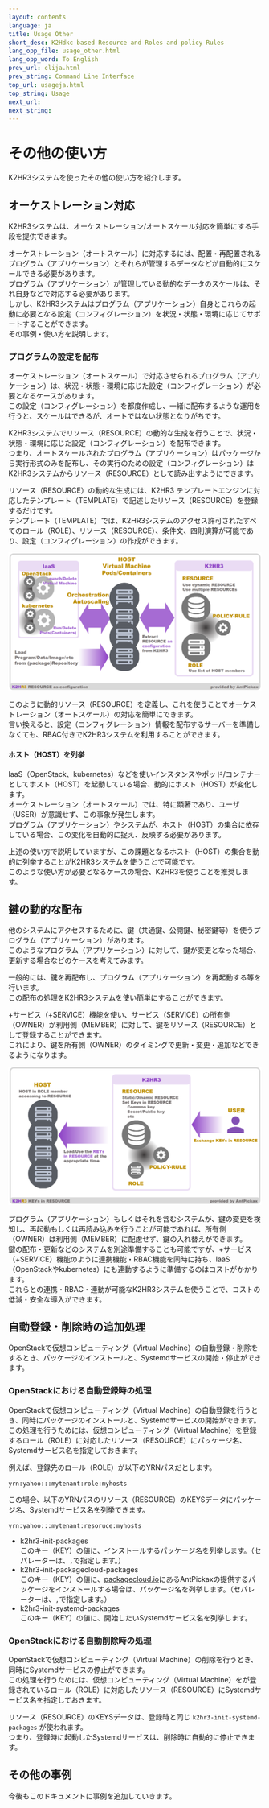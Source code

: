 ```yaml
---
layout: contents
language: ja
title: Usage Other
short_desc: K2Hdkc based Resource and Roles and policy Rules
lang_opp_file: usage_other.html
lang_opp_word: To English
prev_url: clija.html
prev_string: Command Line Interface
top_url: usageja.html
top_string: Usage
next_url: 
next_string: 
---
```


# その他の使い方
K2HR3システムを使ったその他の使い方を紹介します。  

## オーケストレーション対応
K2HR3システムは、オーケストレーション/オートスケール対応を簡単にする手段を提供できます。  

オーケストレーション（オートスケール）に対応するには、配置・再配置されるプログラム（アプリケーション）とそれらが管理するデータなどが自動的にスケールできる必要があります。  
プログラム（アプリケーション）が管理している動的なデータのスケールは、それ自身などで対応する必要があります。  
しかし、K2HR3システムはプログラム（アプリケーション）自身とこれらの起動に必要となる設定（コンフィグレーション）を状況・状態・環境に応じてサポートすることができます。  
その事例・使い方を説明します。

### プログラムの設定を配布
オーケストレーション（オートスケール）で対応させられるプログラム（アプリケーション）は、状況・状態・環境に応じた設定（コンフィグレーション）が必要となるケースがあります。  
この設定（コンフィグレーション）を都度作成し、一緒に配布するような運用を行うと、スケールはできるが、オートではない状態となりがちです。  

K2HR3システムでリソース（RESOURCE）の動的な生成を行うことで、状況・状態・環境に応じた設定（コンフィグレーション）を配布できます。  
つまり、オートスケールされたプログラム（アプリケーション）はパッケージから実行形式のみを配布し、その実行のための設定（コンフィグレーション）はK2HR3システムからリソース（RESOURCE）として読み出すようにできます。  

リソース（RESOURCE）の動的な生成には、K2HR3 テンプレートエンジンに対応したテンプレート（TEMPLATE）で記述したリソース（RESOURCE）を登録するだけです。  
テンプレート（TEMPLATE）では、K2HR3システムのアクセス許可されたすべてのロール（ROLE）、リソース（RESOURCE）、条件文、四則演算が可能であり、設定（コンフィグレーション）の作成ができます。  

![K2HR3 Usage Other - Orchestration](images/usage_other_orchestration.png)

このように動的リソース（RESOURCE）を定義し、これを使うことでオーケストレーション（オートスケール）の対応を簡単にできます。  
言い換えると、設定（コンフィグレーション）情報を配布するサーバーを準備しなくても、RBAC付きでK2HR3システムを利用することができます。

#### ホスト（HOST）を列挙
IaaS（OpenStack、kubernetes）などを使いインスタンスやポッド/コンテナーとしてホスト（HOST）を起動している場合、動的にホスト（HOST）が変化します。  
オーケストレーション（オートスケール）では、特に顕著であり、ユーザ（USER）が意識せず、この事象が発生します。  
プログラム（アプリケーション）やシステムが、ホスト（HOST）の集合に依存している場合、この変化を自動的に捉え、反映する必要があります。  

上述の使い方で説明していますが、この課題となるホスト（HOST）の集合を動的に列挙することがK2HR3システムを使うことで可能です。  
このような使い方が必要となるケースの場合、K2HR3を使うことを推奨します。

## 鍵の動的な配布
他のシステムにアクセスするために、鍵（共通鍵、公開鍵、秘密鍵等）を使うプログラム（アプリケーション）があります。  
このようなプログラム（アプリケーション）に対して、鍵が変更となった場合、更新する場合などのケースを考えてみます。  

一般的には、鍵を再配布し、プログラム（アプリケーション）を再起動する等を行います。  
この配布の処理をK2HR3システムを使い簡単にすることができます。  

+サービス（+SERVICE）機能を使い、サービス（SERVICE）の所有側（OWNER）が利用側（MEMBER）に対して、鍵をリソース（RESOURCE）として登録することができます。  
これにより、鍵を所有側（OWNER）のタイミングで更新・変更・追加などできるようになります。  

![K2HR3 Usage Other - Key](images/usage_other_key.png)

プログラム（アプリケーション）もしくはそれを含むシステムが、鍵の変更を検知し、再起動もしくは再読み込みを行うことが可能であれば、所有側（OWNER）は利用側（MEMBER）に配慮せず、鍵の入れ替えができます。  
鍵の配布・更新などのシステムを別途準備することも可能ですが、+サービス（+SERVICE）機能のように連携機能・RBAC機能を同時に持ち、IaaS（OpenStackやkubernetes）にも連動するように準備するのはコストがかかります。  
これらとの連携・RBAC・連動が可能なK2HR3システムを使うことで、コストの低減・安全な導入ができます。

## 自動登録・削除時の追加処理
OpenStackで仮想コンピューティング（Virtual Machine）の自動登録・削除をするとき、パッケージのインストールと、Systemdサービスの開始・停止ができます。

### OpenStackにおける自動登録時の処理
OpenStackで仮想コンピューティング（Virtual Machine）の自動登録を行うとき、同時にパッケージのインストールと、Systemdサービスの開始ができます。  
この処理を行うためには、仮想コンピューティング（Virtual Machine）を登録するロール（ROLE）に対応したリソース（RESOURCE）にパッケージ名、Systemdサービス名を指定しておきます。  

例えば、登録先のロール（ROLE）が以下のYRNパスだとします。  
```
yrn:yahoo:::mytenant:role:myhosts
```
この場合、以下のYRNパスのリソース（RESOURCE）のKEYSデータにパッケージ名、Systemdサービス名を列挙できます。
```
yrn:yahoo:::mytenant:resoruce:myhosts
```
- k2hr3-init-packages  
このキー（KEY）の値に、インストールするパッケージ名を列挙します。（セパレーターは、`,`で指定します。）
- k2hr3-init-packagecloud-packages  
このキー（KEY）の値に、[packagecloud.io](https://packagecloud.io/antpickax/stable)にあるAntPickaxの提供するパッケージをインストールする場合は、パッケージ名を列挙します。（セパレーターは、`,`で指定します。）
- k2hr3-init-systemd-packages  
このキー（KEY）の値に、開始したいSystemdサービス名を列挙します。

### OpenStackにおける自動削除時の処理
OpenStackで仮想コンピューティング（Virtual Machine）の削除を行うとき、同時にSystemdサービスの停止ができます。  
この処理を行うためには、仮想コンピューティング（Virtual Machine）をが登録されているロール（ROLE）に対応したリソース（RESOURCE）にSystemdサービス名を指定しておきます。  

リソース（RESOURCE）のKEYSデータは、登録時と同じ `k2hr3-init-systemd-packages` が使われます。  
つまり、登録時に起動したSystemdサービスは、削除時に自動的に停止できます。

## その他の事例
今後もこのドキュメントに事例を追加していきます。

